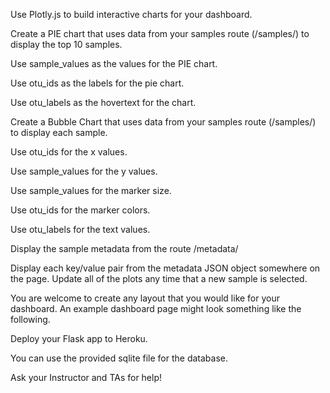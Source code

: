 Use Plotly.js to build interactive charts for your dashboard.

Create a PIE chart that uses data from your samples route (/samples/<sample>) to display the top 10 samples.

Use sample_values as the values for the PIE chart.

Use otu_ids as the labels for the pie chart.

Use otu_labels as the hovertext for the chart.

Create a Bubble Chart that uses data from your samples route (/samples/<sample>) to display each sample.

Use otu_ids for the x values.

Use sample_values for the y values.

Use sample_values for the marker size.

Use otu_ids for the marker colors.

Use otu_labels for the text values.

Display the sample metadata from the route /metadata/<sample>

Display each key/value pair from the metadata JSON object somewhere on the page.
Update all of the plots any time that a new sample is selected.

You are welcome to create any layout that you would like for your dashboard. An example dashboard page might look something like the following.

Deploy your Flask app to Heroku.

You can use the provided sqlite file for the database.

Ask your Instructor and TAs for help!
